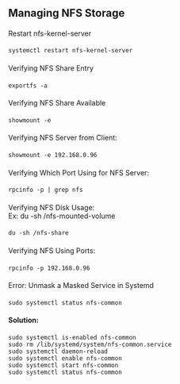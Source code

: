 #
## Managing NFS Storage
####
Restart nfs-kernel-server
####
    systemctl restart nfs-kernel-server
####
Verifying NFS Share Entry
####
    exportfs -a
####
Verifying NFS Share Available
####
    showmount -e
####    
Verifying NFS Server from Client:
####
    showmount -e 192.168.0.96
####
Verifying Which Port Using for NFS Server: 
####
    rpcinfo -p | grep nfs
####
Verifying NFS Disk Usage: <br>
Ex: du -sh /nfs-mounted-volume   
####    
    du -sh /nfs-share
####
Verifying NFS Using Ports:
####
    rpcinfo -p 192.168.0.96
####
Error: Unmask a Masked Service in Systemd
####
    sudo systemctl status nfs-common
####
<b>Solution:</b>
####
    sudo systemctl is-enabled nfs-common
    sudo rm /lib/systemd/system/nfs-common.service
    sudo systemctl daemon-reload
    sudo systemctl enable nfs-common
    sudo systemctl start nfs-common
    sudo systemctl status nfs-common
####
